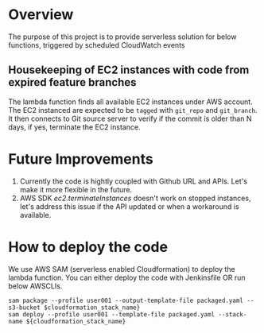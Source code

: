 # Overview
The purpose of this project is to provide serverless solution for below functions, triggered by scheduled CloudWatch events

## Housekeeping of EC2 instances with code from expired feature branches
The lambda function finds all available EC2 instances under AWS account. The EC2 instanced are expected to be `tagged` with `git_repo` and `git_branch`. It then connects to Git source server to verify if the commit is older than N days, if yes, terminate the EC2 instance.

# Future Improvements
1. Currently the code is hightly coupled with Github URL and APIs. Let's make it more flexible in the future.
2. AWS SDK _ec2.terminateInstances_ doesn't work on stopped instances, let's address this issue if the API updated or when a workaround is available.


# How to deploy the code
We use AWS SAM (serverless enabled Cloudformation) to deploy the lambda function. 
You can either deploy the code with Jenkinsfile OR run below AWSCLIs.

```
sam package --profile user001 --output-template-file packaged.yaml --s3-bucket $cloudformation_stack_name}
sam deploy --profile user001 --template-file packaged.yaml --stack-name ${cloudformation_stack_name}
```